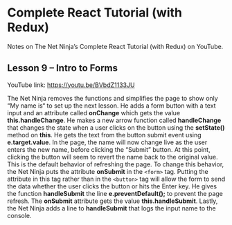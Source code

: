# Complete React Tutorial (with Redux)

Notes on The Net Ninja’s Complete React Tutorial (with Redux) on YouTube.

## Lesson 9 – Intro to Forms

YouTube link: https://youtu.be/BVbdZ1133JU

The Net Ninja removes the functions and simplifies the page to show only “My name is“ to set up the next lesson. He adds a form button with a text input and an attribute called __onChange__ which gets the value __this.handleChange__. He makes a new arrow function called __handleChange__ that changes the state when a user clicks on the button using the __setState()__ method on __this__. He gets the text from the button submit event using __e.target.value__. In the page, the name will now change live as the user enters the new name, before clicking the “Submit” button. At this point, clicking the button will seem to revert the name back to the original value. This is the default behavior of refreshing the page. To change this behavior, the Net Ninja puts the attribute __onSubmit__ in the `<form>` tag. Putting the attribute in this tag rather than in the `<button>` tag will allow the form to send the data whether the user clicks the button or hits the Enter key. He gives the function __handleSubmit__ the line __e.preventDefault();__ to prevent the page refresh. The __onSubmit__ attribute gets the value __this.handleSubmit__. Lastly, the Net Ninja adds a line to __handleSubmit__ that logs the input name to the console.